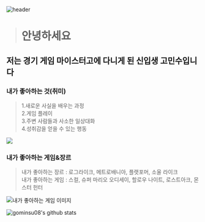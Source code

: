 
<!--
**gominsu08/gominsu08** is a ✨ _special_ ✨ repository because its `README.md` (this file) appears on your GitHub profile.

Here are some ideas to get you started:

- 🔭 I’m currently working on ...
- 🌱 I’m currently learning ...
- 👯 I’m looking to collaborate on ...
- 🤔 I’m looking for help with ...
- 💬 Ask me about ...
- 📫 How to reach me: ...
- 😄 Pronouns: ...
- ⚡ Fun fact: ...
-->
![header](https://capsule-render.vercel.app/api?type=cylinder&color=gradient&text=✨저의%20프로필을%20클릭해%20주셔서%20감사%20합니다✨&section=footer&reversal=false&textBg=false&fontAlign=50&fontSize=30)

> # 안녕하세요
## 저는 경기 게임 마이스터고에 다니게 된 신입생 고민수입니다

### 내가 좋아하는 것(취미)

>1.새로운 사실을 배우는 과정
></br>2.게임 플레이
></br>3.주변 사람들과 사소한 일상대화
></br>4.성취감을 얻을 수 있는 행동

![](https://i.esdrop.com/d/f/V8IBFq7aBc/4xfuUKvQWz.jpg)

### 내가 좋아하는 게임&장르

> 내가 좋아하는 장르 : 로그라이크, 메트로배니아, 플랫포머, 소울 라이크
> </br>내가 좋아하는 게임 : 스컬, 슈퍼 마리오 오디세이, 할로우 나이트, 로스트아크, 몬스터 헌터

![내가 좋아하는 게임 이미지](https://i.esdrop.com/d/f/V8IBFq7aBc/7huXFo1vIc.png)

![gominsu08's github stats](https://github-readme-stats.vercel.app/api?username=gominsu08&show_icons=true)

